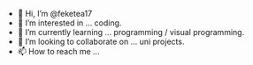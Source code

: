 - 👋 Hi, I’m @feketea17
- 👀 I’m interested in ... coding.
- 🌱 I’m currently learning ... programming / visual programming.
- 💞️ I’m looking to collaborate on ... uni projects.
- 📫 How to reach me ...

<!---
feketea17/feketea17 is a ✨ special ✨ repository because its `README.md` (this file) appears on your GitHub profile.
You can click the Preview link to take a look at your changes.
--->
